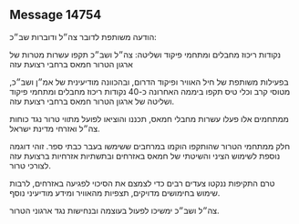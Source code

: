 ## Message 14754

הודעה משותפת לדובר צה״ל ודוברות שב״כ:

נקודות ריכוז מחבלים ומתחמי פיקוד ושליטה: צה״ל ושב״כ תקפו עשרות מטרות של ארגון הטרור חמאס ברחבי רצועת עזה

בפעילות משותפת של חיל האוויר ופיקוד הדרום, ובהכוונה מודיעינית של אמ״ן ושב״כ, מטוסי קרב וכלי טיס תקפו ביממה האחרונה כ-40 נקודות ריכוז מחבלים ומתחמי פיקוד ושליטה של ארגון הטרור חמאס ברחבי רצועת עזה.

ממתחמים אלו פעלו עשרות מחבלי חמאס, תכננו והוציאו לפועל מתווי טרור נגד כוחות צה״ל ואזרחי מדינת ישראל.

חלק ממתחמי הטרור שהותקפו הוקמו במרחבים ששימשו בעבר כבתי ספר.
זוהי דוגמה נוספת לשימוש הציני והשיטתי של חמאס באזרחים ובתשתיות אזרחיות ברצועת עזה לצורכי טרור.

טרם התקיפות ננקטו צעדים רבים כדי לצמצם את הסיכוי לפגיעה באזרחים, לרבות שימוש בחימושים מדויקים, תצפיות מהאוויר ומידע מודיעיני נוסף.

צה״ל ושב״כ ימשיכו לפעול בעוצמה ובנחישות נגד ארגוני הטרור.

